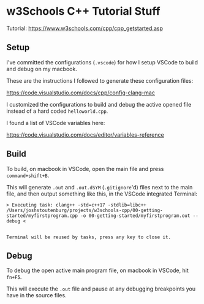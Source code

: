 # w3Schools C++ Tutorial Stuff

Tutorial: https://www.w3schools.com/cpp/cpp_getstarted.asp

## Setup

I've committed the configurations (`.vscode`) for how I setup VSCode to build and debug on my macbook.

These are the instructions I followed to generate these configuration files:

https://code.visualstudio.com/docs/cpp/config-clang-mac

I customized the configurations to build and debug the active opened file instead
of a hard coded `helloworld.cpp`.

I found a list of VSCode variables here:

https://code.visualstudio.com/docs/editor/variables-reference

## Build

To build, on macbook in VSCode, open the main file and press `command+shift+B`.

This will generate `.out` and `.out.dSYM` (`.gitignore`'d) files next to the main file, and then
output something like this, in the VSCode integrated Terminal:

```
> Executing task: clang++ -std=c++17 -stdlib=libc++ /Users/joshstoutenburg/projects/w3schools-cpp/00-getting-started/myfirstprogram.cpp -o 00-getting-started/myfirstprogram.out --debug <


Terminal will be reused by tasks, press any key to close it.
```

## Debug

To debug the open active main program file, on macbook in VSCode, hit `fn+F5`.

This will execute the `.out` file and pause at any debugging breakpoints you have
in the source files.